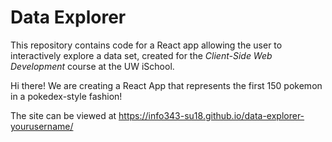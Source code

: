 # Data Explorer

This repository contains code for a React app allowing the user to interactively explore a data set, created for the _Client-Side Web Development_ course at the UW iSchool.

Hi there! We are creating a React App that represents the first 150 pokemon in a pokedex-style fashion!

The site can be viewed at <https://info343-su18.github.io/data-explorer-yourusername/>
